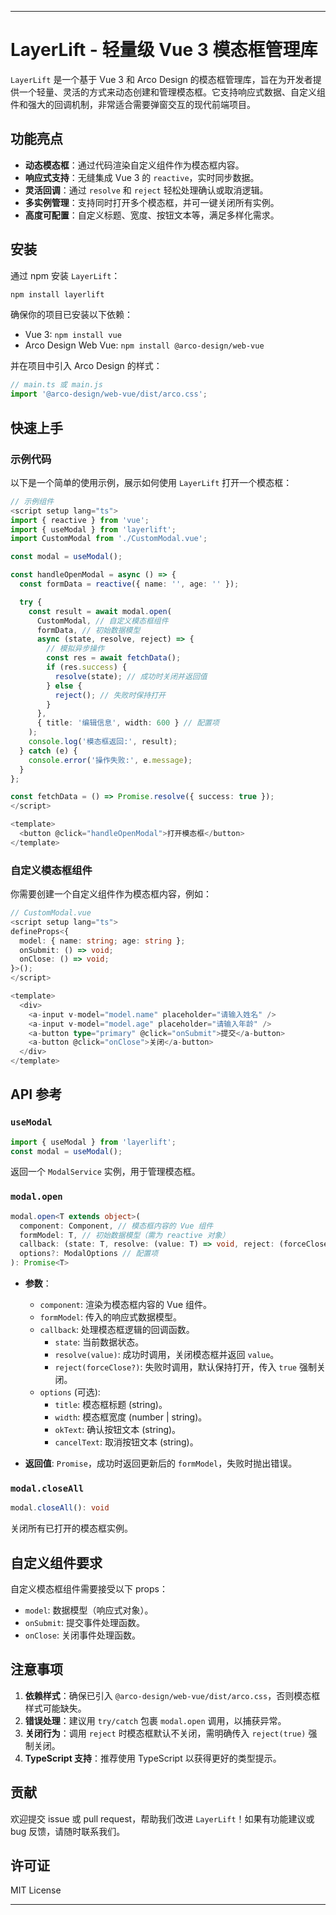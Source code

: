
---

# LayerLift - 轻量级 Vue 3 模态框管理库

`LayerLift` 是一个基于 Vue 3 和 Arco Design 的模态框管理库，旨在为开发者提供一个轻量、灵活的方式来动态创建和管理模态框。它支持响应式数据、自定义组件和强大的回调机制，非常适合需要弹窗交互的现代前端项目。

## 功能亮点
- **动态模态框**：通过代码渲染自定义组件作为模态框内容。
- **响应式支持**：无缝集成 Vue 3 的 `reactive`，实时同步数据。
- **灵活回调**：通过 `resolve` 和 `reject` 轻松处理确认或取消逻辑。
- **多实例管理**：支持同时打开多个模态框，并可一键关闭所有实例。
- **高度可配置**：自定义标题、宽度、按钮文本等，满足多样化需求。

## 安装

通过 npm 安装 `LayerLift`：

```bash
npm install layerlift
```

确保你的项目已安装以下依赖：
- Vue 3: `npm install vue`
- Arco Design Web Vue: `npm install @arco-design/web-vue`

并在项目中引入 Arco Design 的样式：
```javascript
// main.ts 或 main.js
import '@arco-design/web-vue/dist/arco.css';
```

## 快速上手

### 示例代码
以下是一个简单的使用示例，展示如何使用 `LayerLift` 打开一个模态框：

```typescript
// 示例组件
<script setup lang="ts">
import { reactive } from 'vue';
import { useModal } from 'layerlift';
import CustomModal from './CustomModal.vue';

const modal = useModal();

const handleOpenModal = async () => {
  const formData = reactive({ name: '', age: '' });

  try {
    const result = await modal.open(
      CustomModal, // 自定义模态框组件
      formData, // 初始数据模型
      async (state, resolve, reject) => {
        // 模拟异步操作
        const res = await fetchData();
        if (res.success) {
          resolve(state); // 成功时关闭并返回值
        } else {
          reject(); // 失败时保持打开
        }
      },
      { title: '编辑信息', width: 600 } // 配置项
    );
    console.log('模态框返回:', result);
  } catch (e) {
    console.error('操作失败:', e.message);
  }
};

const fetchData = () => Promise.resolve({ success: true });
</script>

<template>
  <button @click="handleOpenModal">打开模态框</button>
</template>
```

### 自定义模态框组件
你需要创建一个自定义组件作为模态框内容，例如：

```typescript
// CustomModal.vue 
<script setup lang="ts">
defineProps<{
  model: { name: string; age: string };
  onSubmit: () => void;
  onClose: () => void;
}>();
</script>

<template>
  <div>
    <a-input v-model="model.name" placeholder="请输入姓名" />
    <a-input v-model="model.age" placeholder="请输入年龄" />
    <a-button type="primary" @click="onSubmit">提交</a-button>
    <a-button @click="onClose">关闭</a-button>
  </div>
</template>
```

## API 参考

### `useModal`
```typescript
import { useModal } from 'layerlift';
const modal = useModal();
```
返回一个 `ModalService` 实例，用于管理模态框。

### `modal.open`
```typescript
modal.open<T extends object>(
  component: Component, // 模态框内容的 Vue 组件
  formModel: T, // 初始数据模型（需为 reactive 对象）
  callback: (state: T, resolve: (value: T) => void, reject: (forceClose?: boolean) => void) => void, // 自定义逻辑
  options?: ModalOptions // 配置项
): Promise<T>
```

- **参数**：
  - `component`: 渲染为模态框内容的 Vue 组件。
  - `formModel`: 传入的响应式数据模型。
  - `callback`: 处理模态框逻辑的回调函数。
    - `state`: 当前数据状态。
    - `resolve(value)`: 成功时调用，关闭模态框并返回 `value`。
    - `reject(forceClose?)`: 失败时调用，默认保持打开，传入 `true` 强制关闭。
  - `options` (可选):
    - `title`: 模态框标题 (string)。
    - `width`: 模态框宽度 (number | string)。
    - `okText`: 确认按钮文本 (string)。
    - `cancelText`: 取消按钮文本 (string)。

- **返回值**: `Promise`，成功时返回更新后的 `formModel`，失败时抛出错误。

### `modal.closeAll`
```typescript
modal.closeAll(): void
```
关闭所有已打开的模态框实例。

## 自定义组件要求
自定义模态框组件需要接受以下 props：
- `model`: 数据模型（响应式对象）。
- `onSubmit`: 提交事件处理函数。
- `onClose`: 关闭事件处理函数。

## 注意事项
1. **依赖样式**：确保已引入 `@arco-design/web-vue/dist/arco.css`，否则模态框样式可能缺失。
2. **错误处理**：建议用 `try/catch` 包裹 `modal.open` 调用，以捕获异常。
3. **关闭行为**：调用 `reject` 时模态框默认不关闭，需明确传入 `reject(true)` 强制关闭。
4. **TypeScript 支持**：推荐使用 TypeScript 以获得更好的类型提示。

## 贡献
欢迎提交 issue 或 pull request，帮助我们改进 `LayerLift`！如果有功能建议或 bug 反馈，请随时联系我们。

## 许可证
MIT License

---
